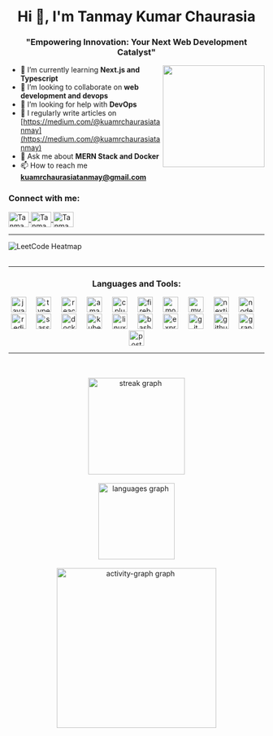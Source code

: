 <h1 align="center">Hi 👋, I'm Tanmay Kumar Chaurasia</h1>
<h3 align="center">"Empowering Innovation: Your Next Web Development Catalyst"</h3>

<div>
  <img align="right" height="200" src="https://user-images.githubusercontent.com/74038190/225813708-98b745f2-7d22-48cf-9150-083f1b00d6c9.gif" />

- 🌱 I’m currently learning **Next.js and Typescript**
- 👯 I’m looking to collaborate on **web development and devops**
- 🤝 I’m looking for help with **DevOps**
- 📝 I regularly write articles on [https://medium.com/@kuamrchaurasiatanmay](https://medium.com/@kuamrchaurasiatanmay)
- 💬 Ask me about **MERN Stack and Docker**
- 📫 How to reach me **kuamrchaurasiatanmay@gmail.com**
</div>

<h3 align="left">Connect with me:</h3>
<p align="left">
  <a href="https://linkedin.com/in/tanmay-kumar-chaurasia-851806245" target="blank">
    <img align="center" src="https://raw.githubusercontent.com/rahuldkjain/github-profile-readme-generator/master/src/images/icons/Social/linked-in-alt.svg" alt="Tanmay's LinkedIn" height="30" width="40" />
  </a>
  <a href="https://medium.com/@kuamrchaurasiatanmay" target="blank">
    <img align="center" src="https://raw.githubusercontent.com/rahuldkjain/github-profile-readme-generator/master/src/images/icons/Social/medium.svg" alt="Tanmay's Medium" height="30" width="40" />
  </a>
  <a href="https://www.leetcode.com/u/tanmay_kumar_26/" target="blank">
    <img align="center" src="https://raw.githubusercontent.com/rahuldkjain/github-profile-readme-generator/master/src/images/icons/Social/leet-code.svg" alt="Tanmay's LeetCode" height="30" width="40" />
  </a>
</p>
  <hr/>
<img align="center" src="https://leetcard.jacoblin.cool/tanmay_kumar_26?theme=dark&font=Noto%20Sans%20Gothic&ext=heatmap" alt="LeetCode Heatmap" />
<br><br>

<hr/>
<h3 align="center">Languages and Tools:</h3>
<div align="center">
<img src="https://cdn.jsdelivr.net/gh/devicons/devicon/icons/javascript/javascript-original.svg" height="30" alt="javascript logo"  />
<img width="12" />
<img src="https://cdn.jsdelivr.net/gh/devicons/devicon/icons/typescript/typescript-original.svg" height="30" alt="typescript logo"  />
<img width="12" />
<img src="https://cdn.jsdelivr.net/gh/devicons/devicon/icons/react/react-original.svg" height="30" alt="react logo"  />
<img width="12" />
<img src="https://cdn.jsdelivr.net/gh/devicons/devicon/icons/amazonwebservices/amazonwebservices-line-wordmark.svg" height="30" alt="amazonwebservices logo"  />
<img width="12" />
<img src="https://cdn.jsdelivr.net/gh/devicons/devicon/icons/cplusplus/cplusplus-original.svg" height="30" alt="cplusplus logo"  />
<img width="12" />
<img src="https://cdn.jsdelivr.net/gh/devicons/devicon/icons/firebase/firebase-plain.svg" height="30" alt="firebase logo"  />
<img width="12" />
<img src="https://cdn.jsdelivr.net/gh/devicons/devicon/icons/mongodb/mongodb-original.svg" height="30" alt="mongodb logo"  />
<img width="12" />
<img src="https://cdn.jsdelivr.net/gh/devicons/devicon/icons/mysql/mysql-original.svg" height="30" alt="mysql logo"  />
<img width="12" />
<img src="https://cdn.jsdelivr.net/gh/devicons/devicon/icons/nextjs/nextjs-original.svg" height="30" alt="nextjs logo"  />
<img width="12" />
<img src="https://cdn.jsdelivr.net/gh/devicons/devicon/icons/nodejs/nodejs-original.svg" height="30" alt="nodejs logo"  />
<img width="12" />
<img src="https://cdn.jsdelivr.net/gh/devicons/devicon/icons/redis/redis-original.svg" height="30" alt="redis logo"  />
<img width="12" />
<img src="https://cdn.jsdelivr.net/gh/devicons/devicon/icons/sass/sass-original.svg" height="30" alt="sass logo"  />
<img width="12" />
<img src="https://cdn.jsdelivr.net/gh/devicons/devicon/icons/docker/docker-original.svg" height="30" alt="docker logo"  />
<img width="12" />
<img src="https://cdn.jsdelivr.net/gh/devicons/devicon/icons/kubernetes/kubernetes-plain.svg" height="30" alt="kubernetes logo"  />
<img width="12" />
<img src="https://cdn.jsdelivr.net/gh/devicons/devicon/icons/linux/linux-original.svg" height="30" alt="linux logo"  />
<img width="12" />
<img src="https://skillicons.dev/icons?i=bash" height="30" alt="bash logo"  />
<img width="12" />
<img src="https://skillicons.dev/icons?i=express" height="30" alt="express logo"  />
<img width="12" />
<img src="https://skillicons.dev/icons?i=git" height="30" alt="git logo"  />
<img width="12" />
<img src="https://skillicons.dev/icons?i=github" height="30" alt="github logo"  />
<img width="12" />
<img src="https://skillicons.dev/icons?i=graphql" height="30" alt="graphql logo"  />
<img width="12" />
<img src="https://skillicons.dev/icons?i=postman" height="30" alt="postman logo"  />
  <hr/>
<div align="center">
  <br><br>
  <img src="https://streak-stats.demolab.com?user=TanmayChaurasia24&locale=en&mode=daily&theme=dracula&hide_border=false&border_radius=5" height="190" alt="streak graph" />
  <br><br>
  <img src="https://github-readme-stats.vercel.app/api/top-langs?username=TanmayChaurasia24&locale=en&hide_title=true&layout=compact&card_width=320&langs_count=5&theme=dracula&hide_border=true" height="150" alt="languages graph" />
  <br><br>
  <img src="https://github-readme-activity-graph.vercel.app/graph?username=TanmayChaurasia24&area=true&hide_border=true&radius=16&theme=github-dark-dimmed" height="314" alt="activity-graph graph" />
</div>

